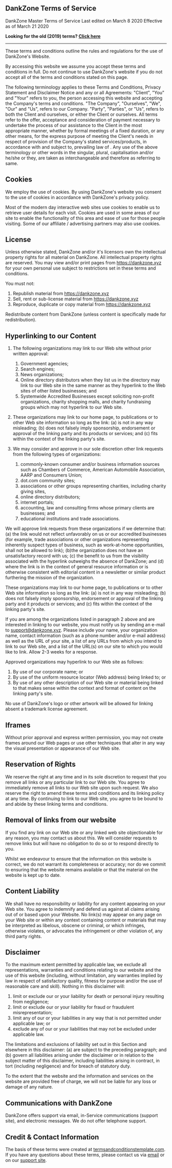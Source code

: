 ## DankZone Terms of Service

DankZone Master Terms of Service
Last edited on March 8 2020
Effective as of March 21 2020

**Looking for the old (2019) terms? [Click here](/terms-2019)**

---

These terms and conditions outline the rules and regulations for the use of
DankZone's Website.

By accessing this website we assume you accept these terms and conditions in
full. Do not continue to use DankZone's website if you do not accept all of the
terms and conditions stated on this page.

The following terminology applies to these Terms and Conditions, Privacy
Statement and Disclaimer Notice and any or all Agreements: "Client", "You" and
"Your" refers to you, the person accessing this website and accepting the
Company's terms and conditions. "The Company", "Ourselves", "We", "Our" and
"Us", refers to our Company. "Party", "Parties", or "Us", refers to both the
Client and ourselves, or either the Client or ourselves. All terms refer to the
offer, acceptance and consideration of payment necessary to undertake the
process of our assistance to the Client in the most appropriate manner, whether
by formal meetings of a fixed duration, or any other means, for the express
purpose of meeting the Client's needs in respect of provision of the Company's
stated services/products, in accordance with and subject to, prevailing law of .
Any use of the above terminology or other words in the singular, plural,
capitalisation and/or he/she or they, are taken as interchangeable and therefore
as referring to same.

## Cookies

We employ the use of cookies. By using DankZone's website you consent to the use
of cookies in accordance with DankZone's privacy policy.

Most of the modern day interactive web sites use cookies to enable us to
retrieve user details for each visit. Cookies are used in some areas of our site
to enable the functionality of this area and ease of use for those people
visiting. Some of our affiliate / advertising partners may also use cookies.

## License

Unless otherwise stated, DankZone and/or it's licensors own the intellectual
property rights for all material on DankZone. All intellectual property rights
are reserved. You may view and/or print pages from https://dankzone.xyz for your
own personal use subject to restrictions set in these terms and conditions.

You must not:

1.  Republish material from https://dankzone.xyz
2.  Sell, rent or sub-license material from https://dankzone.xyz
3.  Reproduce, duplicate or copy material from https://dankzone.xyz

Redistribute content from DankZone (unless content is specifically made for
redistribution).

## Hyperlinking to our Content

1.  The following organizations may link to our Web site without prior written
    approval:

    1.  Government agencies;
    2.  Search engines;
    3.  News organizations;
    4.  Online directory distributors when they list us in the directory may
        link to our Web site in the same manner as they hyperlink to the Web
        sites of other listed businesses; and
    5.  Systemwide Accredited Businesses except soliciting non-profit
        organizations, charity shopping malls, and charity fundraising groups
        which may not hyperlink to our Web site.

2.  These organizations may link to our home page, to publications or to other
    Web site information so long as the link: (a) is not in any way misleading;
    (b) does not falsely imply sponsorship, endorsement or approval of the
    linking party and its products or services; and (c) fits within the context
    of the linking party's site.
3.  We may consider and approve in our sole discretion other link requests from
    the following types of organizations:
    1.  commonly-known consumer and/or business information sources such as
        Chambers of Commerce, American Automobile Association, AARP and
        Consumers Union;
    2.  dot.com community sites;
    3.  associations or other groups representing charities, including charity
        giving sites,
    4.  online directory distributors;
    5.  internet portals;
    6.  accounting, law and consulting firms whose primary clients are
        businesses; and
    7.  educational institutions and trade associations.

We will approve link requests from these organizations if we determine that: (a)
the link would not reflect unfavorably on us or our accredited businesses (for
example, trade associations or other organizations representing inherently
suspect types of business, such as work-at-home opportunities, shall not be
allowed to link); (b)the organization does not have an unsatisfactory record
with us; (c) the benefit to us from the visibility associated with the hyperlink
outweighs the absence of DankZone; and (d) where the link is in the context of
general resource information or is otherwise consistent with editorial content
in a newsletter or similar product furthering the mission of the organization.

These organizations may link to our home page, to publications or to other Web
site information so long as the link: (a) is not in any way misleading; (b) does
not falsely imply sponsorship, endorsement or approval of the linking party and
it products or services; and (c) fits within the context of the linking party's
site.

If you are among the organizations listed in paragraph 2 above and are
interested in linking to our website, you must notify us by sending an e-mail to
[support@dankzone.xyz](mailto:support@dankzone.xyz). Please include your name,
your organization name, contact information (such as a phone number and/or
e-mail address) as well as the URL of your site, a list of any URLs from which
you intend to link to our Web site, and a list of the URL(s) on our site to
which you would like to link. Allow 2-3 weeks for a response.

Approved organizations may hyperlink to our Web site as follows:

1.  By use of our corporate name; or
2.  By use of the uniform resource locator (Web address) being linked to; or
3.  By use of any other description of our Web site or material being linked to
    that makes sense within the context and format of content on the linking
    party's site.

No use of DankZone's logo or other artwork will be allowed for linking absent a
trademark license agreement.

## Iframes

Without prior approval and express written permission, you may not create frames
around our Web pages or use other techniques that alter in any way the visual
presentation or appearance of our Web site.

## Reservation of Rights

We reserve the right at any time and in its sole discretion to request that you
remove all links or any particular link to our Web site. You agree to
immediately remove all links to our Web site upon such request. We also reserve
the right to amend these terms and conditions and its linking policy at any
time. By continuing to link to our Web site, you agree to be bound to and abide
by these linking terms and conditions.

## Removal of links from our website

If you find any link on our Web site or any linked web site objectionable for
any reason, you may contact us about this. We will consider requests to remove
links but will have no obligation to do so or to respond directly to you.

Whilst we endeavour to ensure that the information on this website is correct,
we do not warrant its completeness or accuracy; nor do we commit to ensuring
that the website remains available or that the material on the website is kept
up to date.

## Content Liability

We shall have no responsibility or liability for any content appearing on your
Web site. You agree to indemnify and defend us against all claims arising out of
or based upon your Website. No link(s) may appear on any page on your Web site
or within any context containing content or materials that may be interpreted as
libelous, obscene or criminal, or which infringes, otherwise violates, or
advocates the infringement or other violation of, any third party rights.

## Disclaimer

To the maximum extent permitted by applicable law, we exclude all
representations, warranties and conditions relating to our website and the use
of this website (including, without limitation, any warranties implied by law in
respect of satisfactory quality, fitness for purpose and/or the use of
reasonable care and skill). Nothing in this disclaimer will:

1.  limit or exclude our or your liability for death or personal injury
    resulting from negligence;
2.  limit or exclude our or your liability for fraud or fraudulent
    misrepresentation;
3.  limit any of our or your liabilities in any way that is not permitted under
    applicable law; or
4.  exclude any of our or your liabilities that may not be excluded under
    applicable law.

The limitations and exclusions of liability set out in this Section and
elsewhere in this disclaimer: (a) are subject to the preceding paragraph; and
(b) govern all liabilities arising under the disclaimer or in relation to the
subject matter of this disclaimer, including liabilities arising in contract, in
tort (including negligence) and for breach of statutory duty.

To the extent that the website and the information and services on the website
are provided free of charge, we will not be liable for any loss or damage of any
nature.

## Communications with DankZone

DankZone offers support via email, in-Service communications (support site), and
electronic messages.
We do not offer telephone support.

## Credit & Contact Information

The basis of these terms were created at
[termsandconditionstemplate.com](https://termsandconditionstemplate.com). If you
have any questions about these terms, please contact us via
[email](mailto:support@dankzone.xyz) or on our
[support site](https://dankzone.xyz/support).
